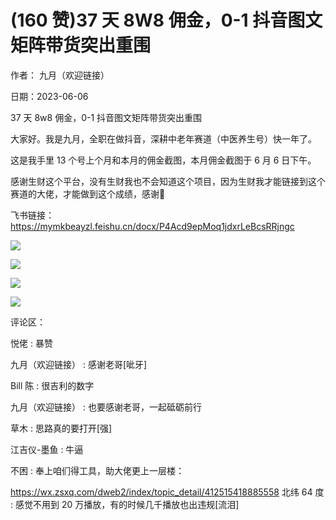 
# (160 赞)37 天 8W8 佣金，0-1 抖音图文矩阵带货突出重围

作者：  九月（欢迎链接）

日期：2023-06-06

37 天 8w8 佣金，0-1 抖音图文矩阵带货突出重围

大家好。我是九月，全职在做抖音，深耕中老年赛道（中医养生号）快一年了。

 

 

这是我手里 13 个号上个月和本月的佣金截图，本月佣金截图于 6 月 6 日下午。

感谢生财这个平台，没有生财我也不会知道这个项目，因为生财我才能链接到这个赛道的大佬，才能做到这个成绩，感谢🙏

飞书链接：https://mymkbeayzl.feishu.cn/docx/P4Acd9epMoq1jdxrLeBcsRRjngc

![](img/zhonglaonian_1007.png)

 

 

![](img/zhonglaonian_1012.png)

 

 

![](img/zhonglaonian_1017.png)

 

 

![](img/zhonglaonian_1022.png)

评论区：

悦佬 : 暴赞

九月（欢迎链接） : 感谢老哥[呲牙]

Bill 陈 : 很吉利的数字

九月（欢迎链接） : 也要感谢老哥，一起砥砺前行

草木 : 思路真的要打开[强]

江吉仪-墨鱼 : 牛逼

不困 : 奉上咱们得工具，助大佬更上一层楼：

https://wx.zsxq.com/dweb2/index/topic_detail/412515418885558  北纬 64 度 : 感觉不用到 20 万播放，有的时候几千播放也出违规[流泪]


